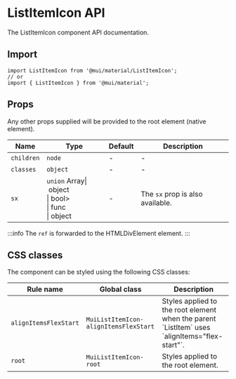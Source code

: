 # ListItemIcon API

The ListItemIcon component API documentation.

## Import

```
import ListItemIcon from '@mui/material/ListItemIcon';
// or
import { ListItemIcon } from '@mui/material';
```

## Props

Any other props supplied will be provided to the root element (native element).

| Name | Type | Default | Description |
| --- | --- | --- | --- |
| `children` | `node` | - | - |
| `classes` | `object` | - | - |
| `sx` | `union` Array\| object<br>\| bool><br>\| func<br>\| object | - | The `sx` prop is also available. |

:::info
The `ref` is forwarded to the HTMLDivElement element.
:::

## CSS classes

The component can be styled using the following CSS classes:

| Rule name | Global class | Description |
| --- | --- | --- |
| `alignItemsFlexStart` | `MuiListItemIcon-alignItemsFlexStart` | Styles applied to the root element when the parent \`ListItem\` uses \`alignItems="flex-start"\`. |
| `root` | `MuiListItemIcon-root` | Styles applied to the root element. |